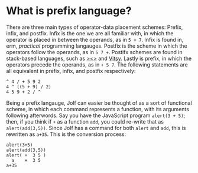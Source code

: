 # What is prefix language?
There are three main types of operator-data placement schemes: Prefix, infix, and postfix. Infix is the one we are all familiar with, in which the operator is placed in between the operands, as in `5 + 7`. Infix is found in, erm, _practical_ programming langauges. Postfix is the scheme in which the operators follow the operands, as in `5 7 +`. Postifx schemes are found in stack-based languages, such as [><>](https://esolangs.org/wiki/Fish) and [Vitsy](https://github.com/VTCAKAVSMoACE/Vitsy). Lastly is prefix, in which the operators precede the operands, as in `+ 5 7`. The following statements are all equivalent in prefix, infix, and postfix respectively:

    ^ 4 / + 5 9 2
    4 ^ ((5 + 9) / 2)
    4 5 9 + 2 / ^

Being a prefix langauge, Jolf can easier be thought of as a sort of functional scheme, in which each command represents a function, with its arguments following afterwords. Say you have the JavaScript program `alert(3 + 5)`; then, if you think if `+` as a function `add`, you could re-write that as `alert(add(3,5))`. Since Jolf has a command for both `alert` and `add`, this is rewritten as `a+35`. This is the conversion process:

    alert(3+5)
    alert(add(3,5))
    alert( +  3 5 )
      a    +  3 5
    a+35
